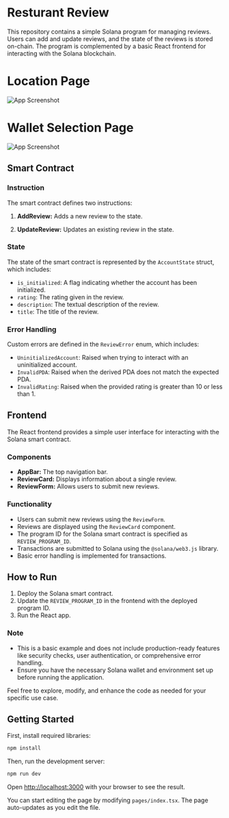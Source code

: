 # Resturant Review

This repository contains a simple Solana program for managing reviews. Users can add and update reviews, and the state of the reviews is stored on-chain. The program is complemented by a basic React frontend for interacting with the Solana blockchain.
# Location Page
![App Screenshot](https://drive.google.com/uc?id=1Dkx0FBaVELIq1hDmRWHLhSpnVyen9fg5) 

# Wallet Selection Page
![App Screenshot](https://drive.google.com/uc?id=1H47QLWU85ZocvC11UN_0QyY-t3c9BbKD) 

## Smart Contract

### Instruction

The smart contract defines two instructions:

1. **AddReview:** Adds a new review to the state.

2. **UpdateReview:** Updates an existing review in the state.

### State

The state of the smart contract is represented by the `AccountState` struct, which includes:

- `is_initialized`: A flag indicating whether the account has been initialized.
- `rating`: The rating given in the review.
- `description`: The textual description of the review.
- `title`: The title of the review.

### Error Handling

Custom errors are defined in the `ReviewError` enum, which includes:

- `UninitializedAccount`: Raised when trying to interact with an uninitialized account.
- `InvalidPDA`: Raised when the derived PDA does not match the expected PDA.
- `InvalidRating`: Raised when the provided rating is greater than 10 or less than 1.

## Frontend

The React frontend provides a simple user interface for interacting with the Solana smart contract.

### Components

- **AppBar:** The top navigation bar.
- **ReviewCard:** Displays information about a single review.
- **ReviewForm:** Allows users to submit new reviews.

### Functionality

- Users can submit new reviews using the `ReviewForm`.
- Reviews are displayed using the `ReviewCard` component.
- The program ID for the Solana smart contract is specified as `REVIEW_PROGRAM_ID`.
- Transactions are submitted to Solana using the `@solana/web3.js` library.
- Basic error handling is implemented for transactions.

## How to Run

1. Deploy the Solana smart contract.
2. Update the `REVIEW_PROGRAM_ID` in the frontend with the deployed program ID.
3. Run the React app.

### Note

- This is a basic example and does not include production-ready features like security checks, user authentication, or comprehensive error handling.
- Ensure you have the necessary Solana wallet and environment set up before running the application.

Feel free to explore, modify, and enhance the code as needed for your specific use case.

## Getting Started

First, install required libraries:

```bash
npm install
```

Then, run the development server:

```bash
npm run dev
```

Open [http://localhost:3000](http://localhost:3000) with your browser to see the result.

You can start editing the page by modifying `pages/index.tsx`. The page auto-updates as you edit the file.
